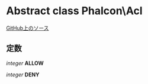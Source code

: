 # Abstract class **Phalcon\\Acl**

<a href="https://github.com/phalcon/cphalcon/blob/master/phalcon/acl.zep" class="btn btn-default btn-sm">GitHub上のソース</a>

## 定数

*integer* **ALLOW**

*integer* **DENY**